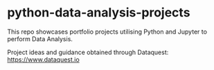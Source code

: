 # python-data-analysis-projects

This repo showcases portfolio projects utilising Python and Jupyter to perform Data Analysis. 

Project ideas and guidance obtained through Dataquest: https://www.dataquest.io
